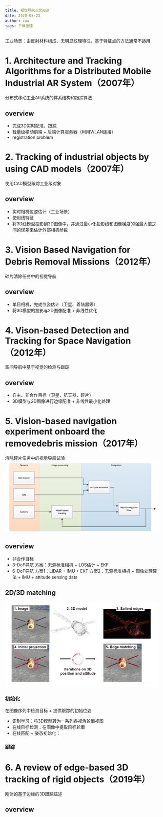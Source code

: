 ```yaml
---
title: 视觉导航论文阅读
date: 2020-08-23
author: zwx
tags: 三维重建
---
```

工业场景：由反射材料组成、无明显纹理特征，基于特征点的方法通常不适用  
# 1. Architecture and Tracking Algorithms for a Distributed Mobile Industrial AR System（2007年）
分布式移动工业AR系统的体系结构和跟踪算法
## overview
- 完成3D实时配准、跟踪
- 轻量级移动前端 + 后端计算服务器（利用WLAN连接）
- registration problem

# 2. Tracking of industrial objects by using CAD models（2007年）
使用CAD模型跟踪工业级对象
## overview
- 实时相机位姿估计（工业场景）
- 使用线特征
- 将3D线模型投影到2D图像中，并通过最小化投影线和图像梯度的强最大值之间的误差来估计外部相机参数

# 3. Vision Based Navigation for Debris Removal Missions（2012年）
碎片清除任务中的视觉导航
## overview
- 单目相机，完成位姿估计（卫星、着陆器等）
- 将3D模型的投影与2D图像配准 + 非线性优化

# 4. Vison-based Detection and Tracking for Space Navigation（2012年）
空间导航中基于视觉的检测与跟踪
## overview
- 自主、非合作目标（卫星、航天器、碎片）
- 3D模型与2D图像进行边缘配准 + 非线性最小化处理

# 5. Vision-based navigation experiment onboard the removedebris mission（2017年）
清除碎片任务中的视觉导航试验
![VBN](https://raw.githubusercontent.com/huhuzwxy/huhuzwxy.github.io/master/assets/images/VBN%20AirBus.png)
## overview
- 非合作目标
- 3-DoF导航 方案：无源标准相机 + LOS估计 + EKF
- 6-DoF导航 方案1：LiDAR + IMU + EKF
                   方案2：无源标准相机 + 图像处理算法 + IMU + attitude sensing data
                   
## 2D/3D matching
![](https://raw.githubusercontent.com/huhuzwxy/huhuzwxy.github.io/master/assets/images/2d%3A3d%20mathcing%20airbus.png)
### 初始化
在图像序列中检测目标 + 提供跟踪的初始位姿
- 识别学习：将3D模型转为一系列各视角轮廓视图
- 在线目标检测：在图像中提取目标轮廓
- 在线匹配 + 姿态初始化：
### 跟踪

# 6. A review of edge-based 3D tracking of rigid objects（2019年）
刚体的基于边缘的3D跟踪综述
## overview


























